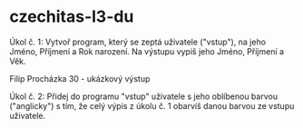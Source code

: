 # czechitas-l3-du

Úkol č. 1: Vytvoř program, který se zeptá uživatele ("vstup"), na jeho Jméno, Příjmení a Rok narození. Na výstupu vypiš jeho Jméno, Příjmení a Věk.

Filip Procházka 30 - ukázkový výstup
		
Úkol č. 2: Přidej do programu "vstup" uživatele s jeho oblíbenou barvou ("anglicky") s tím, že celý výpis z úkolu č. 1 obarvíš danou barvou ze vstupu uživatele.